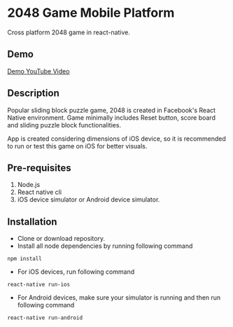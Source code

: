 # 2048 Game Mobile Platform

Cross platform 2048 game in react-native.

## Demo
[Demo YouTube Video](https://www.youtube.com/watch?v=cInfgQmQisQ)


## Description
Popular sliding block puzzle game, 2048 is created in Facebook's React Native environment. 
Game minimally includes Reset button, score board and sliding puzzle block functionalities.

App is created considering dimensions of iOS device, so it is recommended to run or test this game on iOS for better visuals.

## Pre-requisites 
1) Node.js
2) React native cli
3) iOS device simulator or Android device simulator. 

## Installation
* Clone or download  repository.
* Install all node dependencies by running following command
~~~
npm install
~~~

* For iOS devices, run following command
~~~
react-native run-ios
~~~

* For Android devices, make sure your simulator is running and then run following command
~~~
react-native run-android
~~~